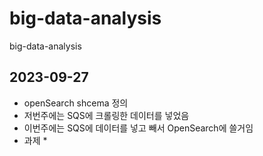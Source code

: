 # big-data-analysis
big-data-analysis

## 2023-09-27

 * openSearch shcema 정의
 * 저번주에는 SQS에 크롤링한 데이터를 넣었음
 * 이번주에는 SQS에 데이터를 넣고 빼서 OpenSearch에 쓸거임
 * 과제 
   * 
